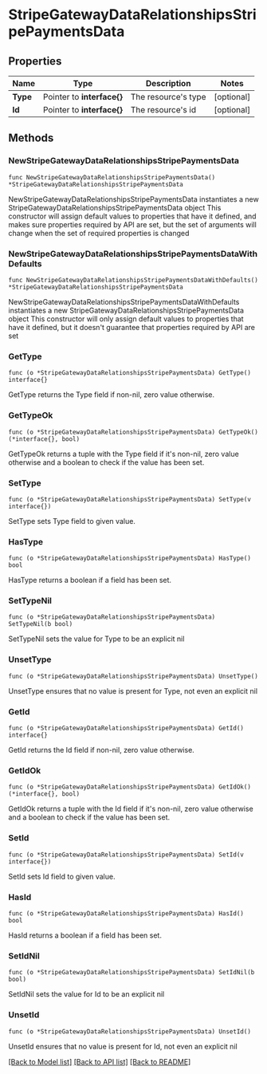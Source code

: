 # StripeGatewayDataRelationshipsStripePaymentsData

## Properties

Name | Type | Description | Notes
------------ | ------------- | ------------- | -------------
**Type** | Pointer to **interface{}** | The resource&#39;s type | [optional] 
**Id** | Pointer to **interface{}** | The resource&#39;s id | [optional] 

## Methods

### NewStripeGatewayDataRelationshipsStripePaymentsData

`func NewStripeGatewayDataRelationshipsStripePaymentsData() *StripeGatewayDataRelationshipsStripePaymentsData`

NewStripeGatewayDataRelationshipsStripePaymentsData instantiates a new StripeGatewayDataRelationshipsStripePaymentsData object
This constructor will assign default values to properties that have it defined,
and makes sure properties required by API are set, but the set of arguments
will change when the set of required properties is changed

### NewStripeGatewayDataRelationshipsStripePaymentsDataWithDefaults

`func NewStripeGatewayDataRelationshipsStripePaymentsDataWithDefaults() *StripeGatewayDataRelationshipsStripePaymentsData`

NewStripeGatewayDataRelationshipsStripePaymentsDataWithDefaults instantiates a new StripeGatewayDataRelationshipsStripePaymentsData object
This constructor will only assign default values to properties that have it defined,
but it doesn't guarantee that properties required by API are set

### GetType

`func (o *StripeGatewayDataRelationshipsStripePaymentsData) GetType() interface{}`

GetType returns the Type field if non-nil, zero value otherwise.

### GetTypeOk

`func (o *StripeGatewayDataRelationshipsStripePaymentsData) GetTypeOk() (*interface{}, bool)`

GetTypeOk returns a tuple with the Type field if it's non-nil, zero value otherwise
and a boolean to check if the value has been set.

### SetType

`func (o *StripeGatewayDataRelationshipsStripePaymentsData) SetType(v interface{})`

SetType sets Type field to given value.

### HasType

`func (o *StripeGatewayDataRelationshipsStripePaymentsData) HasType() bool`

HasType returns a boolean if a field has been set.

### SetTypeNil

`func (o *StripeGatewayDataRelationshipsStripePaymentsData) SetTypeNil(b bool)`

 SetTypeNil sets the value for Type to be an explicit nil

### UnsetType
`func (o *StripeGatewayDataRelationshipsStripePaymentsData) UnsetType()`

UnsetType ensures that no value is present for Type, not even an explicit nil
### GetId

`func (o *StripeGatewayDataRelationshipsStripePaymentsData) GetId() interface{}`

GetId returns the Id field if non-nil, zero value otherwise.

### GetIdOk

`func (o *StripeGatewayDataRelationshipsStripePaymentsData) GetIdOk() (*interface{}, bool)`

GetIdOk returns a tuple with the Id field if it's non-nil, zero value otherwise
and a boolean to check if the value has been set.

### SetId

`func (o *StripeGatewayDataRelationshipsStripePaymentsData) SetId(v interface{})`

SetId sets Id field to given value.

### HasId

`func (o *StripeGatewayDataRelationshipsStripePaymentsData) HasId() bool`

HasId returns a boolean if a field has been set.

### SetIdNil

`func (o *StripeGatewayDataRelationshipsStripePaymentsData) SetIdNil(b bool)`

 SetIdNil sets the value for Id to be an explicit nil

### UnsetId
`func (o *StripeGatewayDataRelationshipsStripePaymentsData) UnsetId()`

UnsetId ensures that no value is present for Id, not even an explicit nil

[[Back to Model list]](../README.md#documentation-for-models) [[Back to API list]](../README.md#documentation-for-api-endpoints) [[Back to README]](../README.md)


